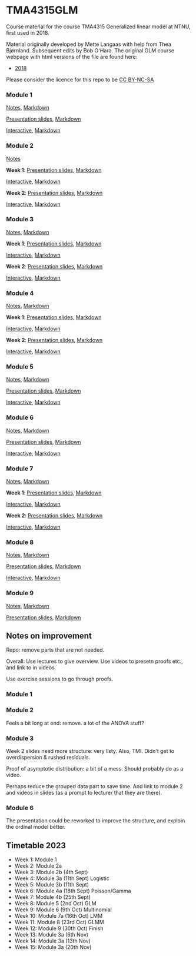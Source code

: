 # TMA4315GLM

Course material for the course TMA4315 Generalized linear model at NTNU, first used in 2018.

Material originally developed by Mette Langaas with help from Thea Bjørnland. Subsequent edits by Bob O'Hara. The original GLM course webpage with html versions of the file are found here: 
- [2018](https://www.math.ntnu.no/emner/TMA4315/2018h/TMA4315overviewH2018.html)

Please consider the licence for this repo to be [CC BY-NC-SA](https://creativecommons.org/licenses/by-nc-sa/4.0/)

### Module 1

[Notes](Module01/Module01Intro.html), [Markdown](Module01/Module01Intro.Rmd)

[Presentation slides](Module01/Module01IntroPresentation.pdf), [Markdown](Module01/Module01IntroPresentation.Rmd) 

[Interactive](Module01/Module01IntroInteractive.html), [Markdown](Module01/Module01IntroInteractive.Rmd)

### Module 2
[Notes](Module02/Module02MLRNotes.html) 

**Week 1**: [Presentation slides](Module02/Module02MLRPresentationWeek1.pdf), [Markdown](Module02/Module01IntroPresentation.Rmd)

[Interactive](Module02/Module02MLRInteractiveWeek1.html), [Markdown](Module02/Module02MLRInteractiveWeek1.Rmd)

**Week 2**: [Presentation slides](Module02/Module02MLRPresentationWeek2.pdf), [Markdown](Module02/Module02MLRPresentationWeek2.Rmd)

[Interactive](Module02/Module02MLRInteractiveWeek2.html), [Markdown](Module02/Module02MLRInteractiveWeek2.Rmd)

### Module 3

[Notes](Module03/Module03BinRegNotes.html), [Markdown](Module03/Module03BinRegNotes.Rmd)

**Week 1**: [Presentation slides](Module03/Module03BinRegPresentationWeek1.pdf), [Markdown](Module03/Module03BinRegPresentationWeek1.Rmd)

[Interactive](Module03/Module03BinRegInteractiveWeek1.html), [Markdown](Module03/Module03BinRegInteractiveWeek1.Rmd)

**Week 2**: [Presentation slides](Module03/Module03BinRegPresentationWeek2.pdf), [Markdown](Module03/Module03BinRegPresentationWeek2.Rmd)

[Interactive](Module03/Module03BinRegInteractiveWeek2.html), [Markdown](Module03/Module03BinRegInteractiveWeek2.Rmd)

### Module 4

[Notes](Module04/Module04PoissonGammaNotes.html), [Markdown](Module04/Module04PoissonGammaNotes.Rmd)

**Week 1**: [Presentation slides](Module04/Module04PoissonGammaPresentationWeek1.pdf), [Markdown](Module04/Module04PoissonGammaPresentationWeek1.Rmd)

[Interactive](Module04/Module04PoissonGammaInteractiveWeek1.html), [Markdown](Module04/Module04PoissonGammaInteractiveWeek1.Rmd)

**Week 2**: [Presentation slides](Module04/Module04PoissonGammaPresentationWeek2.pdf), [Markdown](Module04/Module04PoissonGammaPresentationWeek2.Rmd)

[Interactive](Module04/Module04PoissonGammaInteractiveWeek2.html), [Markdown](Module01/Module04PoissonGammaInteractiveWeek2.Rmd)

### Module 5

[Notes](Module05/Module05GLMsNotes.html), [Markdown](Module05/Module05GLMsNotes.Rmd)

[Presentation slides](Module05/Module05GLMsPresentation.pdf), [Markdown](Module05/Module05GLMsPresentation.Rmd)

[Interactive](Module05/Module05GLMsInteractive.html), [Markdown](Module05/Module05GLMsInteractive.Rmd)

### Module 6

[Notes](Module06/Module06MultinomNotes.html), [Markdown](Module06/Module06MultinomNotes.Rmd)

[Presentation slides](Module06/Module06MultinomPresentation.pdf), [Markdown](Module06/Module06MultinomPresentation.Rmd)

[Interactive](Module06/Module06MultinomInteractive.html), [Markdown](Module06/Module06MultinomInteractive.Rmd)

### Module 7

[Notes](Module07/Module07LMMNotes.html), [Markdown](Module07/Module07LMMNotes.Rmd)

**Week 1**: [Presentation slides](Module07/Module07LMMPresentationWeek1.pdf), [Markdown](Module07/Module07LMMPresentationWeek1.Rmd)

[Interactive](Module07/Module07LMMInteractiveWeek1.html), [Markdown](Module07/Module07LMMInteractiveWeek1.Rmd)

**Week 2**: [Presentation slides](Module07/Module07LMMPresentationWeek2.pdf), [Markdown](Module07/Module07LMMPresentationWeek2.Rmd)

[Interactive](Module07/Module07LMMInteractiveWeek2.html), [Markdown](Module07/Module07LMMInteractiveWeek2.Rmd)

### Module 8

[Notes](Module08/Module08GLMMNotes.html), [Markdown](Module08/Module08GLMMNotes.Rmd)

[Presentation slides](Module08/Module08GLMMPresentation.pdf), [Markdown](Module08/Module08GLMMPresentation.Rmd)

[Interactive](Module08/Module08GLMMInteractive.html), [Markdown](Module08/Module08GLMMInteractive.Rmd)


### Module 9

[Notes](Module09/9Final.html), [Markdown](Module09/9Final.Rmd)

[Presentation slides](Module09/9FinalBEAMER.pdf), [Markdown](Module09/9FinalBEAMER.Rmd)


## Notes on improvement

Repo: remove parts that are not needed. 

Overall: Use lectures to give overview. Use videos to presetn proofs etc., and link to in videos. 

Use exercise sessions to go through proofs.

### Module 1

### Module 2

Feels a bit long at end: remove. a lot of the ANOVA stuff?

### Module 3

Week 2 slides need more structure: very listy. Also, TMI. Didn't get to overdispersion & rushed residuals.

Proof of asymptotic distribution: a bit of a mess. Should probably do as a video.

Perhaps reduce the grouped data part to save time. And link to module 2 and videos in slides 
(as a prompt to lecturer that they are there).

### Module 6

The presentation could be reworked to improve the structure, and exploin the ordinal model better.



## Timetable 2023

- Week 1: Module 1
- Week 2: Module 2a
- Week 3: Module 2b (4th Sept)
- Week 4: Module 3a (11th Sept) Logistic
- Week 5: Module 3b (11th Sept) 
- Week 6: Module 4a (18th Sept) Poisson/Gamma
- Week 7: Module 4b (25th Sept) 
- Week 8: Module 5 (2nd Oct) GLM
- Week 9: Module 6 (9th Oct) Multinomial
- Week 10: Module 7a (16th Oct) LMM
- Week 11: Module 8 (23rd Oct) GLMM
- Week 12: Module 9 (30th Oct) Finish
- Week 13: Module 3a (6th Nov) 
- Week 14: Module 3a (13th Nov) 
- Week 15: Module 3a (20th Nov) 



